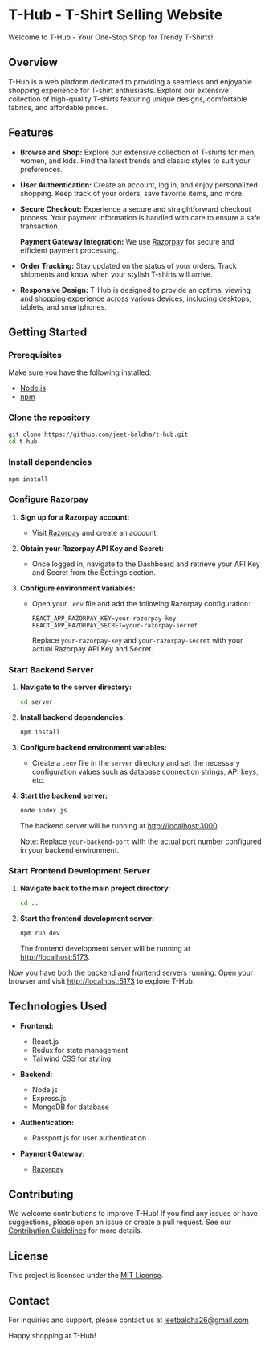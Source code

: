 

# T-Hub - T-Shirt Selling Website

Welcome to T-Hub - Your One-Stop Shop for Trendy T-Shirts!

## Overview

T-Hub is a web platform dedicated to providing a seamless and enjoyable shopping experience for T-shirt enthusiasts. Explore our extensive collection of high-quality T-shirts featuring unique designs, comfortable fabrics, and affordable prices.

## Features

- **Browse and Shop:** Explore our extensive collection of T-shirts for men, women, and kids. Find the latest trends and classic styles to suit your preferences.

- **User Authentication:** Create an account, log in, and enjoy personalized shopping. Keep track of your orders, save favorite items, and more.

- **Secure Checkout:** Experience a secure and straightforward checkout process. Your payment information is handled with care to ensure a safe transaction.

  **Payment Gateway Integration:** We use [Razorpay](https://razorpay.com/) for secure and efficient payment processing.

- **Order Tracking:** Stay updated on the status of your orders. Track shipments and know when your stylish T-shirts will arrive.

- **Responsive Design:** T-Hub is designed to provide an optimal viewing and shopping experience across various devices, including desktops, tablets, and smartphones.

## Getting Started

### Prerequisites

Make sure you have the following installed:

- [Node.js](https://nodejs.org/)
- [npm](https://www.npmjs.com/)
  
### Clone the repository

``` bash
git clone https://github.com/jeet-baldha/t-hub.git
cd t-hub
```

### Install dependencies

```bash
npm install
```

### Configure Razorpay

1. **Sign up for a Razorpay account:**
   - Visit [Razorpay](https://razorpay.com/) and create an account.

2. **Obtain your Razorpay API Key and Secret:**
   - Once logged in, navigate to the Dashboard and retrieve your API Key and Secret from the Settings section.

3. **Configure environment variables:**
   - Open your `.env` file and add the following Razorpay configuration:

     ```env
     REACT_APP_RAZORPAY_KEY=your-razorpay-key
     REACT_APP_RAZORPAY_SECRET=your-razorpay-secret
     ```

     Replace `your-razorpay-key` and `your-razorpay-secret` with your actual Razorpay API Key and Secret.

### Start Backend Server

1. **Navigate to the server directory:**

   ```bash
   cd server
   ```

2. **Install backend dependencies:**

   ```bash
   npm install
   ```

3. **Configure backend environment variables:**

   - Create a `.env` file in the `server` directory and set the necessary configuration values such as database connection strings, API keys, etc.

4. **Start the backend server:**

   ```bash
   node index.js
   ```

   The backend server will be running at [http://localhost:3000](http://localhost:3000).

   Note: Replace `your-backend-port` with the actual port number configured in your backend environment.

### Start Frontend Development Server

1. **Navigate back to the main project directory:**

   ```bash
   cd ..
   ```

2. **Start the frontend development server:**

   ```bash
   npm run dev
   ```

   The frontend development server will be running at [http://localhost:5173](http://localhost:5173).

Now you have both the backend and frontend servers running. Open your browser and visit [http://localhost:5173](http://localhost:5173) to explore T-Hub.

## Technologies Used

- **Frontend:**
  - React.js
  - Redux for state management
  - Tailwind CSS for styling

- **Backend:**
  - Node.js
  - Express.js
  - MongoDB for database

- **Authentication:**
  - Passport.js for user authentication

- **Payment Gateway:**
  - [Razorpay](https://razorpay.com/)

## Contributing

We welcome contributions to improve T-Hub! If you find any issues or have suggestions, please open an issue or create a pull request. See our [Contribution Guidelines](CONTRIBUTING.md) for more details.

## License

This project is licensed under the [MIT License](LICENSE.md).

## Contact

For inquiries and support, please contact us at jeetbaldha26@gmail.com

Happy shopping at T-Hub!
